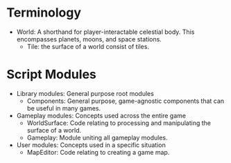 ﻿# Terminology

- World: A shorthand for player-interactable celestial body. This encompasses planets, moons, and space stations.
    - Tile: the surface of a world consist of tiles.

# Script Modules

- Library modules: General purpose root modules
    - Components: General purpose, game-agnostic components that can be useful in many games.
- Gameplay modules: Concepts used across the entire game
    - WorldSurface: Code relating to processing and manipulating the surface of a world.
    - Gameplay: Module uniting all gameplay modules.
- User modules: Concepts used in a specific situation
    - MapEditor: Code relating to creating a game map.
